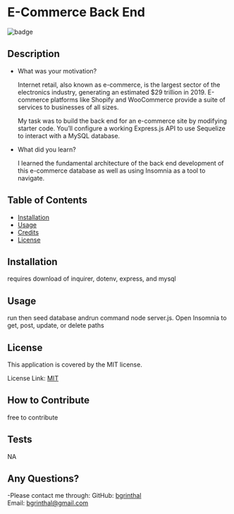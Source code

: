 # E-Commerce Back End
  
  ![badge](https://img.shields.io/badge/license-MIT-brightgreen)

  ## Description
  
  - What was your motivation?

    Internet retail, also known as e-commerce, is the largest sector of the electronics industry, generating an estimated $29 trillion in 2019. E-commerce platforms like Shopify and WooCommerce provide a suite of services to businesses of all sizes.

    My task was to build the back end for an e-commerce site by modifying starter code. You’ll configure a working Express.js API to use Sequelize to interact with a MySQL database.

  - What did you learn?
    
    I learned the fundamental architecture of the back end development of this e-commerce database as well as using Insomnia as a tool to navigate.
  
  ## Table of Contents
  
  - [Installation](#installation)
  - [Usage](#usage)
  - [Credits](#credits)
  - [License](#license)
  
  ## Installation
  requires download of inquirer, dotenv, express, and mysql
  
  ## Usage
  run then seed database andrun command node server.js.  Open Insomnia to get, post, update, or delete paths
  
  
  ## License

  This application is covered by the MIT license. 
  
  License Link: <a href="https://choosealicense.com/licenses/MIT/">MIT</a>
     
  
  ## How to Contribute
  free to contribute

  ## Tests
  NA

  ## Any Questions?
  -Please contact me through:
  GitHub:  <a href="https://github.com/bgrinthal">bgrinthal</a><br>
  Email:   <a href="mailto:bgrinthal@gmail.com">bgrinthal@gmail.com</a>
